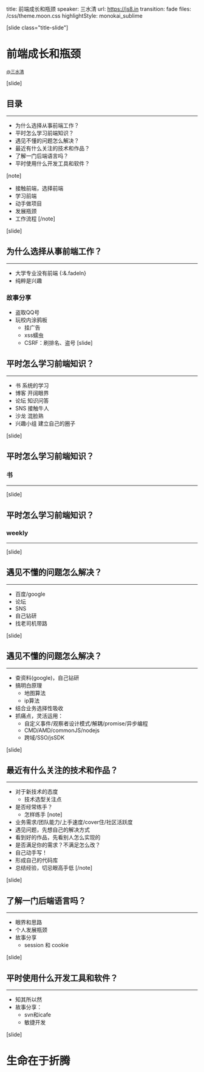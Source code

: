 title: 前端成长和瓶颈
speaker: 三水清
url: https://js8.in
transition: fade
files: /css/theme.moon.css
highlightStyle: monokai_sublime

[slide class="title-slide"]
# 前端成长和瓶颈
<small><a href="//weibo.com/sanshuiqing">@三水清</a></small>

[slide]
## 目录
----
* 为什么选择从事前端工作？
* 平时怎么学习前端知识？
* 遇见不懂的问题怎么解决？
* 最近有什么关注的技术和作品？
* 了解一门后端语言吗？
* 平时使用什么开发工具和软件？

[note]
* 接触前端，选择前端
* 学习前端
* 动手做项目
* 发展瓶颈
* 工作流程
[/note]

[slide]
## 为什么选择从事前端工作？
------
* 大学专业没有前端 {:&.fadeIn}
* 纯粹是兴趣

<h3 class="fadeIn"><span>故事分享</span></h3>

* 盗取QQ号
* 玩校内涂鸦板
    * 挂广告
    * xss蠕虫
    * CSRF：刷排名、盗号
[slide]
## 平时怎么学习前端知识？
-----
<ul>
    <li class="fadeIn">书 <span class="yellow">系统的学习</span></li>
    <li class="fadeIn">博客 <span class="yellow">开阔眼界</span></li>
    <li class="fadeIn">论坛 <span class="yellow">知识问答</span></li>
    <li class="fadeIn">SNS <span class="yellow">接触牛人</span></li>
    <li class="fadeIn">沙龙 <span class="yellow">混脸熟</span></li>
    <li class="fadeIn">兴趣小组 <span class="yellow">建立自己的圈子</span></li>
</ul>

[slide]
## 平时怎么学习前端知识？
### 书
-------

[slide]
## 平时怎么学习前端知识？
### weekly
------


[slide]
## 遇见不懂的问题怎么解决？
-----
* 百度/google
* 论坛
* SNS
* 自己钻研
* 找老司机带路

[slide]
## 遇见不懂的问题怎么解决？
-----
* 查资料(google)，自己钻研
* 搞明白原理
    * 地图算法
    * ip算法 
* 结合业务选择性吸收
* 抓痛点，灵活运用：
    * 自定义事件/观察者设计模式/解耦/promise/异步编程
    * CMD/AMD/commonJS/nodejs
    * 跨域/SSO/jsSDK

[slide]
## 最近有什么关注的技术和作品？
-------
* 对于新技术的态度
    * 技术选型关注点
* 是否经常练手？
    * 怎样练手
[note]
* 业务需求/团队能力/上手速度/cover住/社区活跃度
* 遇见问题，先想自己的解决方式
* 看到好的作品，先看别人怎么实现的
* 是否满足你的需求？不满足怎么改？
* 自己动手写！
* 形成自己的代码库
* 总结经验，切忌眼高手低
[/note]

[slide]
## 了解一门后端语言吗？
----
* 眼界和思路
* 个人发展瓶颈
* 故事分享
    * session 和 cookie

[slide]
## 平时使用什么开发工具和软件？
-----
* 知其所以然
* 故事分享：
    * svn和icafe
    * 敏捷开发

[slide]
# 生命在于折腾
